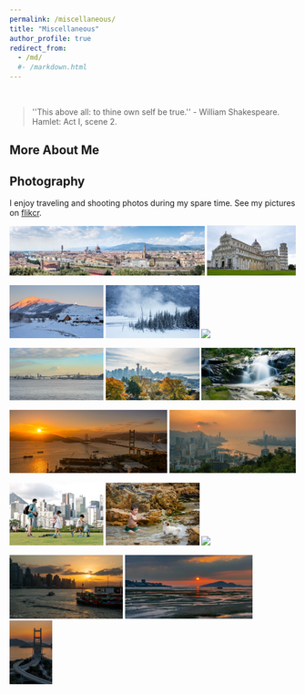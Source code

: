 ```yaml
---
permalink: /miscellaneous/
title: "Miscellaneous"
author_profile: true
redirect_from: 
  - /md/
  #- /markdown.html
---
```


<br>

> ''This above all: to thine own self be true.'' - William Shakespeare. Hamlet: Act I, scene 2.


## More About Me  



## Photography 

I enjoy traveling and shooting photos during my spare time. See my pictures on [flikcr](https://flic.kr/s/aHBqjzPPvr). 



<img src="/images/未标题_全景图1-2.jpg" width = "68%"  /> <img src="/images/WeChat Image_20190723154603.jpg" width = "31%"  /> 

<img src="/images/WeChat Image_20190114163703.jpg" width =  "32.7%" > <img src="/images/org-dsc06704_orig.jpg" width =  "32.7%" > <img src="/images/WeChat Image_20190114163655.jpg" width = "32.7%"  >


<img src="/images/WeChat Image_20191102163950.jpg" width =  "32.7%"  >  <img src="/images/wechat-image-20191102163936_orig.jpg " width = "32.7%"  >  <img src="/images/wechat-image-20190723154649_orig.jpg " width =  "32.7%"  >

<img src="/images/dsc01352_orig.jpg" width = "55%" > <img src="/images/dsc00691_orig.jpg " width =  "44%" >

<img src="/images/dsc00138_orig.jpg " width = "32.7%" > <img src="/images/dsc07153_orig.jpg " width = "32.7%" > <img src="/images/DSC01299.jpg" width = "32.7%"  >     

 <img src="/images/DSC03525.jpg" width =  "39.5%" >  <img src="/images/dsc01668_orig.jpg" width =  "44.4%" >  <img src="/images/wechat-image-20210729193634_orig.jpg" width = "14.8%" > 
 
